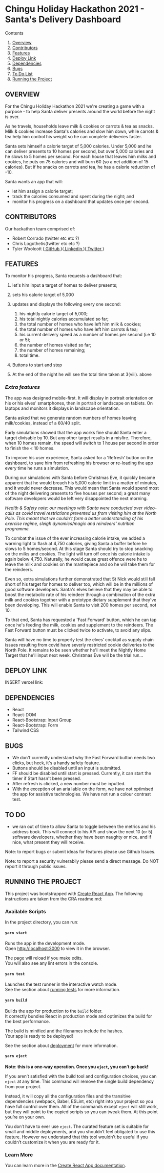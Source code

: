 # Chingu Holiday Hackathon 2021 - Santa's Delivery Dashboard

Contents

1. [Overview](#overview)
2. [Contributors](#contributors)
3. [Features](#features)
4. [Deploy Link](#deploy)
5. [Dependencies](#dependencies)
6. [Bugs](#bugs)
7. [To Do List](#todo)
8. [Running the Project](#runproject)


## OVERVIEW <a name="overview"></a>
For the Chingu Holiday Hackathon 2021 we're creating a game with a purpose - to help Santa deliver presents around the world before the night is over.

As he travels, households leave milk & cookies or carrots & tea as snacks. Milk & cookies increase Santa's calories and slow him down, while carrots & tea help him control his weight so he can complete deliveries faster.

Santa sets himself a calorie target of 5,000 calories. Under 5,000 and he can deliver presents to 10 homes per second, but over 5,000 calories and he slows to 5 homes per second. For each house that leaves him milks and cookies, he puts on 75 calories and will burn 60 (so a net addition of 15 calories). But if he snacks on carrots and tea, he has a calorie reduction of -10.

Santa wants an app that will: 
- let him assign a calorie target; 
- track the calories consumed and spent during the night; and 
- monitor his progress on a dashboard that updates once per second.


## CONTRIBUTORS <a name="contributors"></a>
Our hackathon team comprised of:

- Robert Corrado (twitter etc etc ?)
- Chris Logothetis(twitter etc etc ?)
- Tyler Woolcott (<a href="https://github.com/TylerWoolcott/"> GitHub </a>)(<a href="https://www.linkedin.com/in/tyler-woolcott-6066782b/"> LinkedIn </a>)(<a href="https://mobile.twitter.com/tylerwoolcott"> Twitter </a>)


## FEATURES <a name="features"></a>

To monitor his progress, Santa requests a dashboard that:

1. let's him input a target of homes to deliver presents;
2. sets his calorie target of 5,000
3. updates and displays the following every one second:

    1. his nightly calorie target of 5,000;
    2. his total nightly calories accumulated so far;
    3. the total number of homes who have left him milk & cookies;
    4. the total number of homes who have left him carrots & tea;
    5. his current delivery speed as a number of homes per second (i.e 10 or 5);
    6. the number of homes visited so far;
    7. the number of homes remaining;
    8. total time.

4. Buttons to start and stop
5. At the end of the night he will see the total time taken at 3(viii). above


### *Extra features*

The app was designed mobile-first. It will display in portrait orientation on his or his elves' smartphones, then in portrait or landscape on tablets. On laptops and monitors it displays in landscape orientation.

Santa asked that we generate random numbers of homes leaving milk/cookies, instead of a 60/40 split.

Early simulations showed that the app works fine should Santa enter a target divisable by 10. But any other target results in a misfire. Therefore, when 10 homes remain, the speed will switch to 1 house per second in order to finish the < 10 homes.

To improve his user experience, Santa asked for a 'Refresh' button on the dashboard, to save him from refreshing his browser or re-loading the app every time he runs a simulation.

During our simulations with Santa before Christmas Eve, it quickly became apparent that he would breach his 5,000 calorie limit in a matter of minutes, and it would never decrease. This would mean that Santa would spend most of the night delivering presents to five houses per second; a great many software developers would be left very disappointed the next morning.

*Health & Safety note: our meetings with Santa were conducted over video-calls as covid travel restrictions prevented us from visiting him at the North Pole. This meant that we couldn't form a better understanding of his exercise regime, sleigh dynamics/magic and reindeers' nutrition programme.* 

To combat the issue of the ever increasing calorie intake, we added a warning light to flash at 4,750 calories, giving Santa a buffer before he slows to 5 homes/second. At this stage Santa should try to stop snacking on the milks and cookies. The light will turn off once his calorie intake is again below 4,750. Naturally, he would cause great offence were he to leave the milk and cookies on the mantlepiece and so he will take them for the reindeers.

Even so, extra simulations further demonstrated that St Nick would still fall short of his target for homes to deliver too, which will be in the millions of good software developers. Santa's elves believe that they may be able to boost the metabolic rate of his reindeer through a combination of the extra milk and cookies together with a prototype dietary supplement that they've been developing. This will enable Santa to visit 200 homes per second, not 10.

To that end, Santa has requested a 'Fast Forward' button, which he can tap once he's feeding the milk, cookies and supplement to the reindeers. The Fast Forward button must be clicked twice to activate, to avoid any slips.

Santa will have no time to properly test the elves' cocktail as supply chain issues resulting from covid have severly restricted cookie deliveries to the North Pole. It remains to be seen whether he'll meet the Nightly Home Target that he'll input next week. Christmas Eve will be the trial run... 


## DEPLOY LINK

INSERT vercel link:


## DEPENDENCIES <a name="dependencies"></a>

- React
- React-DOM
- React-Bootstrap: Input Group
- React-Bootstrap: Form
- Tailwind CSS


## BUGS <a name="bugs"></a>

- We don't currently understand why the Fast Forward button needs two clicks, but heck, it's a handy safety feature.
- Buttons should be disabled until an input is submitted.
- FF should be disabled until start is pressed. Currently, it can start the timer if Start hasn't been pressed.
- After refresh is clicked, a new number must be inputted.
- With the exception of an aria lable on the form, we have not optimised the app for assistive technologies. We have not run a colour contrast test.


## TO DO <a name="todo"></a>

- we ran out of time to allow Santa to toggle between the metrics and his address book. This will connect to his API and show the next 10 (or 5) software developers, whether they have been naughty or nice, and if nice, what present they will receive.

Note: to report bugs or submit ideas for features please use Github Issues.

Note: to report a security vulnerabily please send a direct message. Do NOT report it through public issues.


## RUNNING THE PROJECT <a name="runproject"></a>

This project was bootstrapped with [Create React App](https://github.com/facebook/create-react-app). The following instructions are taken from the CRA readme.md:

### Available Scripts

In the project directory, you can run:

#### `yarn start`

Runs the app in the development mode.\
Open [http://localhost:3000](http://localhost:3000) to view it in the browser.

The page will reload if you make edits.\
You will also see any lint errors in the console.

#### `yarn test`

Launches the test runner in the interactive watch mode.\
See the section about [running tests](https://facebook.github.io/create-react-app/docs/running-tests) for more information.

#### `yarn build`

Builds the app for production to the `build` folder.\
It correctly bundles React in production mode and optimizes the build for the best performance.

The build is minified and the filenames include the hashes.\
Your app is ready to be deployed!

See the section about [deployment](https://facebook.github.io/create-react-app/docs/deployment) for more information.

#### `yarn eject`

**Note: this is a one-way operation. Once you `eject`, you can’t go back!**

If you aren’t satisfied with the build tool and configuration choices, you can `eject` at any time. This command will remove the single build dependency from your project.

Instead, it will copy all the configuration files and the transitive dependencies (webpack, Babel, ESLint, etc) right into your project so you have full control over them. All of the commands except `eject` will still work, but they will point to the copied scripts so you can tweak them. At this point you’re on your own.

You don’t have to ever use `eject`. The curated feature set is suitable for small and middle deployments, and you shouldn’t feel obligated to use this feature. However we understand that this tool wouldn’t be useful if you couldn’t customize it when you are ready for it.

### Learn More

You can learn more in the [Create React App documentation](https://facebook.github.io/create-react-app/docs/getting-started).

